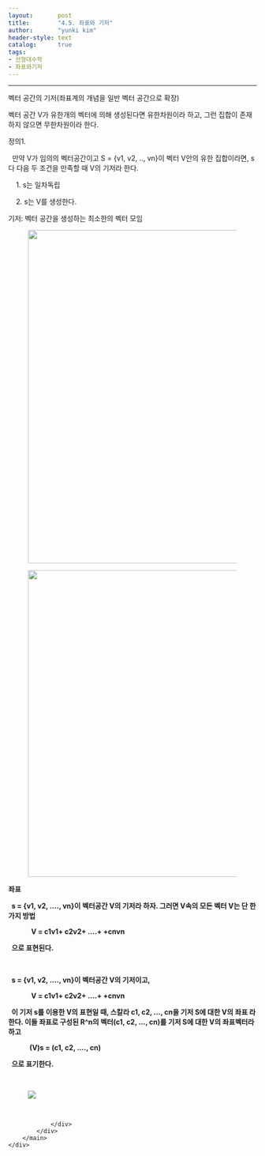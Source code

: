 ```yaml
---
layout:       post
title:        "4.5. 좌표와 기저"
author:       "yunki kim"
header-style: text
catalog:      true
tags: 
- 선형대수학
- 좌표와기저
---
```


<head></head>
<body id="tt-body-page" class="">
<div id="wrap" class="wrap-right">
    <div id="container">
        <main class="main ">
            <div class="area-main">
                <div class="area-view">
                    <div class="article-header"></div>
                    <hr>
                    <div class="article-view">
                        <div class="contents_style">
                            <p>벡터 공간의 기저(좌표계의 개념을 일반 벡터 공간으로 확장)</p>
<p>벡터 공간 V가 유한개의 벡터에 의해 생성된다면 유한차원이라 하고, 그런 집합이 존재하지 않으면 무한차원이라 한다.&nbsp;</p>
<p>정의1.</p>
<p>&nbsp; 만약 V가 임의의 벡터공간이고 S = {v1, v2, .., vn}이 벡터 V안의 유한 집합이라면, s다 다음 두 조건을 만족할 때 V의 기저라 한다.</p>
<p>&nbsp; &nbsp; 1. s는 일차독립</p>
<p>&nbsp; &nbsp; 2. s는 V를 생성한다.&nbsp;</p>
<p>기저: 벡터 공간을 생성하는 최소한의 벡터 모임&nbsp;</p>
<p></p><figure class="imageblock alignCenter" data-origin-width="0" data-origin-height="0" width="675" height="NaN" data-ke-mobilestyle="widthContent">
    <span data-lightbox="lightbox">
        <img src="/img/NC41LiDsooztkZzsmYAg6riw7KCA/img.png" data-origin-width="0" data-origin-height="0" width="675" height="NaN" data-ke-mobilestyle="widthContent">
    </span>
    <figcaption></figcaption>
</figure><figure class="imageblock alignCenter" data-origin-width="0" data-origin-height="0" width="621" height="NaN" data-ke-mobilestyle="widthContent">
    <span data-lightbox="lightbox">
        <img src="/img/NC41LiDsooztkZzsmYAg6riw7KCA/img_1.png" data-origin-width="0" data-origin-height="0" width="621" height="NaN" data-ke-mobilestyle="widthContent">
    </span>
    <figcaption></figcaption>
</figure><p></p>
<p><b>좌표</b></p>
<p><b>&nbsp; s = {v1, v2, ...., vn}이 벡터공간 V의 기저라 하자. 그러면 V속의 모든 벡터 V는 단 한가지 방법</b></p>
<p><b>&nbsp; &nbsp; &nbsp; &nbsp; &nbsp; &nbsp; &nbsp; V = c1v1+ c2v2+ ....+ +cnvn</b></p>
<p><b>&nbsp; 으로 표현된다.</b></p>
<p>&nbsp;&nbsp;</p>
<p><b>&nbsp; s = {v1, v2, ...., vn}이 벡터공간 V의 기저이고,</b></p>
<p><b><b>&nbsp; &nbsp; &nbsp; &nbsp; &nbsp; &nbsp; &nbsp; V = c1v1+ c2v2+ ....+ +cnvn</b></b></p>
<p><b><b>&nbsp; 이 기저 s를 이용한 V의 표현일 때, 스칼라 c1, c2, ..., cn을 기저 S에 대한 V의 좌표 라 한다. 이들 좌표로 구성된 R^n의 벡터(c1, c2, ..., cn)를 기저 S에 대한 V의 좌표벡터라 하고 </b></b></p>
<p><b><b>&nbsp; &nbsp; &nbsp; &nbsp; &nbsp; &nbsp; &nbsp;(V)s = (c1, c2, ...., cn)</b></b></p>
<p><b><b>&nbsp; 으로 표기한다.</b></b></p>
<p>&nbsp;</p>
<p></p><figure class="imageblock alignCenter" data-origin-width="0" data-origin-height="0" data-ke-mobilestyle="widthContent">
    <span data-lightbox="lightbox">
        <img src="/img/NC41LiDsooztkZzsmYAg6riw7KCA/img_2.png" data-origin-width="0" data-origin-height="0" data-ke-mobilestyle="widthContent">
    </span>
    <figcaption></figcaption>
</figure><p></p>
                        </div>
                        <br>
                        <div class="tags"></div>
                    </div>
                    
                </div>
            </div>
        </main>
    </div>
</div>


</body>